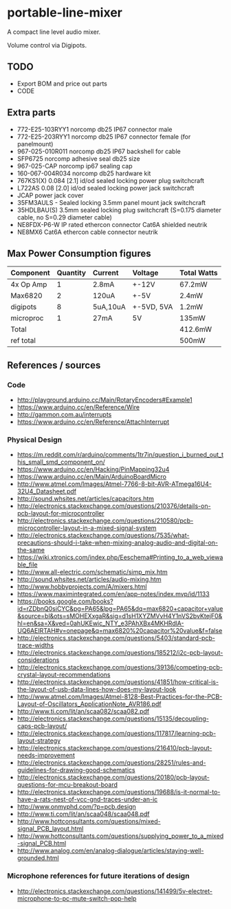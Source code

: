 # portable-line-mixer
A compact line level audio mixer.

Volume control via Digipots.

## TODO

-   Export BOM and price out parts
-   CODE

## Extra parts

-   772-E25-103RYY1 norcomp db25 IP67 connector male
-   772-E25-203RYY1 norcomp db25 IP67 connector female (for panelmount)
-   967-025-010R011 norcomp db25 IP67 backshell for cable
-   SFP6725 norcomp adhesive seal db25 size
-   967-025-CAP norcomp ip67 sealing cap
-   160-067-004R034 norcomp db25 hardware kit
-   767KS1(X) 0.084 \[2.1\] id/od sealed locking power plug switchcraft
-   L722AS 0.08 \[2.0\] id/od sealed locking power jack switchcraft
-   JCAP  power jack cover
-   35FM3AULS - Sealed locking 3.5mm panel mount jack switchcraft
-   35HDLBAU(S) 3.5mm sealed locking plug switchcraft (S=0.175 diameter cable, no S=0.29 diameter cable)
-   NE8FDX-P6-W IP rated ethercon connector Cat6A shielded neutrik
-   NE8MX6 Cat6A ethercon cable connector neutrik

## Max Power Consumption figures

| Component | Quantity | Current  | Voltage    | Total Watts |
|:----------|:---------|:---------|:-----------|:------------|
| 4x Op Amp | 1        | 2.8mA    | +-12V      | 67.2mW      |
| Max6820   | 2        | 120uA    | +-5V       | 2.4mW       |
| digipots  | 8        | 5uA,10uA | +-5VD, 5VA | 1.2mW       |
| microproc | 1        | 27mA     | 5V         | 135mW       |
| Total     |          |          |            | 412.6mW     |
| ref total |          |          |            | 500mW       |



## References / sources

### Code
-   <http://playground.arduino.cc/Main/RotaryEncoders#Example1>
-   <https://www.arduino.cc/en/Reference/Wire>
-   <http://gammon.com.au/interrupts>
-   <https://www.arduino.cc/en/Reference/AttachInterrupt>

### Physical Design
-   <https://m.reddit.com/r/arduino/comments/1tr7in/question_i_burned_out_this_small_smd_component_on/>
-   <https://www.arduino.cc/en/Hacking/PinMapping32u4>
-   <https://www.arduino.cc/en/Main/ArduinoBoardMicro>
-   <http://www.atmel.com/Images/Atmel-7766-8-bit-AVR-ATmega16U4-32U4_Datasheet.pdf>
-   <http://sound.whsites.net/articles/capacitors.htm>
-   <http://electronics.stackexchange.com/questions/210376/details-on-pcb-layout-for-microcontroller>
-   <http://electronics.stackexchange.com/questions/210580/pcb-microcontroller-layout-in-a-mixed-signal-system>
-   <http://electronics.stackexchange.com/questions/7535/what-precautions-should-i-take-when-mixing-analog-audio-and-digital-on-the-same>
-   <https://wiki.xtronics.com/index.php/Eeschema#Printing_to_a_web_viewable_file>
-   <http://www.all-electric.com/schematic/simp_mix.htm>
-   <http://sound.whsites.net/articles/audio-mixing.htm>
-   <http://www.hobbyprojects.com/A/mixers.html>
-   <https://www.maximintegrated.com/en/app-notes/index.mvp/id/1133>
-   <https://books.google.com/books?id=rZDbnQ0siCYC&pg=PA65&lpg=PA65&dq=max6820+capacitor+value&source=bl&ots=sMOHEXxgaR&sig=d1sH1XYZMVvH4Y1nVS2bvKtejF0&hl=en&sa=X&ved=0ahUKEwic_NTY_e3PAhXBx4MKHRdlA-UQ6AEIRTAH#v=onepage&q=max6820%20capacitor%20value&f=false>
-   <http://electronics.stackexchange.com/questions/5403/standard-pcb-trace-widths>
-   <http://electronics.stackexchange.com/questions/185212/i2c-pcb-layout-considerations>
-   <http://electronics.stackexchange.com/questions/39136/competing-pcb-crystal-layout-recommendations>
-   <http://electronics.stackexchange.com/questions/41851/how-critical-is-the-layout-of-usb-data-lines-how-does-my-layout-look>
-   <http://www.atmel.com/Images/Atmel-8128-Best-Practices-for-the-PCB-Layout-of-Oscillators_ApplicationNote_AVR186.pdf>
-   <http://www.ti.com/lit/an/scaa082/scaa082.pdf>
-   <http://electronics.stackexchange.com/questions/15135/decoupling-caps-pcb-layout/>
-   <http://electronics.stackexchange.com/questions/117817/learning-pcb-layout-strategy>
-   <http://electronics.stackexchange.com/questions/216410/pcb-layout-needs-improvement>
-   <http://electronics.stackexchange.com/questions/28251/rules-and-guidelines-for-drawing-good-schematics>
-   <http://electronics.stackexchange.com/questions/20180/pcb-layout-questions-for-mcu-breakout-board>
-   <http://electronics.stackexchange.com/questions/19688/is-it-normal-to-have-a-rats-nest-of-vcc-gnd-traces-under-an-ic>
-   <http://www.onmyphd.com/?p=pcb.design>
-   <http://www.ti.com/lit/an/scaa048/scaa048.pdf>
-   <http://www.hottconsultants.com/questions/mixed-signal_PCB_layout.html>
-   <http://www.hottconsultants.com/questions/supplying_power_to_a_mixed-signal_PCB.html>
-   <http://www.analog.com/en/analog-dialogue/articles/staying-well-grounded.html>

### Microphone references for future iterations of design
-   <http://electronics.stackexchange.com/questions/141499/5v-electret-microphone-to-pc-mute-switch-pop-help>
